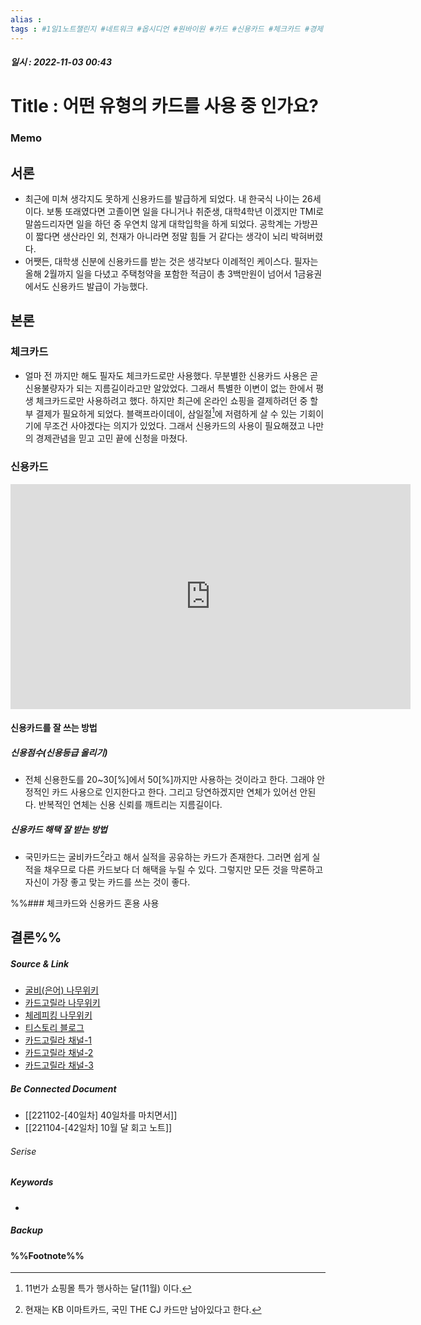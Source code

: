 ```yaml
---
alias : 
tags : #1일1노트챌린지 #네트워크 #옵시디언 #원바이원 #카드 #신용카드 #체크카드 #경제
---
```


##### 일시 : 2022-11-03 00:43

# Title : 어떤 유형의 카드를 사용 중 인가요?

### Memo

## 서론
- 최근에 미쳐 생각지도 못하게 신용카드를 발급하게 되었다. 내 한국식 나이는 26세이다. 보통 또래였다면 고졸이면 일을 다니거나 취준생, 대학4학년 이겠지만 TMI로 말씀드리자면 일을 하던 중 우연치 않게 대학입학을 하게 되었다. 공학계는 가방끈이 짧다면 생산라인 외, 천재가 아니라면 정말 힘들 거 같다는 생각이 뇌리 박혀버렸다.
- 어쨋든, 대학생 신분에 신용카드를 받는 것은 생각보다 이례적인 케이스다. 필자는 올해 2월까지 일을 다녔고 주택청약을 포함한 적금이 총 3백만원이 넘어서 1금융권에서도 신용카드 발급이 가능했다.

## 본론

### 체크카드
- 얼마 전 까지만 해도 필자도 체크카드로만 사용했다. 무분별한 신용카드 사용은 곧 신용불량자가 되는 지름길이라고만  알았었다. 그래서 특별한 이변이 없는 한에서 평생 체크카드로만 사용하려고 했다. 하지만 최근에 온라인 쇼핑을 결제하려던 중 할부 결제가 필요하게 되었다. 블랙프라이데이, 삼일절[^1]에 저렴하게 살 수 있는 기회이기에 무조건 사야겠다는 의지가 있었다. 그래서 신용카드의 사용이 필요해졌고 나만의 경제관념을 믿고 고민 끝에 신청을 마쳤다.

### 신용카드
<iframe width="640" height="360" src="https://www.youtube.com/embed/MTNu_P2qOvY" title="신용카드 연체 후 얼마나 지나야 신용불량자가 되는 걸까" frameborder="0" allow="accelerometer; autoplay; clipboard-write; encrypted-media; gyroscope; picture-in-picture" allowfullscreen></iframe>

#### 신용카드를 잘 쓰는 방법

##### 신용점수(신용등급 올리기)
- 전체 신용한도를 20~30[%]에서 50[%]까지만 사용하는 것이라고 한다. 그래야 안정적인 카드 사용으로 인지한다고 한다. 그리고 당연하겠지만 연체가 있어선 안된다. 반복적인 연체는 신용 신뢰를 깨트리는 지름길이다. 

##### 신용카드 해택 잘 받는 방법
- 국민카드는 굴비카드[^2]라고 해서 실적을 공유하는 카드가 존재한다. 그러면 쉽게 실적을 채우므로 다른 카드보다 더 해택을 누릴 수 있다. 그렇지만 모든 것을 막론하고 자신이 가장 좋고 맞는 카드를 쓰는 것이 좋다.

%%### 체크카드와 신용카드 혼용 사용


## 결론%%


##### Source & Link
- [굴비(은어) 나무위키](https://namu.wiki/w/굴비(동음이의어)#s-5)
- [카드고릴라 나무위키](https://namu.wiki/w/PrestigeGorilla#s-4)
- [체레피킹 나무위키](https://namu.wiki/w/체리피킹)
- [티스토리 블로그](https://ilikeen.tistory.com/3308)
- [카드고릴라 채널-1](https://youtu.be/zdzwUbWAzys)
- [카드고릴라 채널-2](https://youtu.be/MTNu_P2qOvY)
- [카드고릴라 채널-3](https://youtu.be/1elMb_QXRAc)

##### Be Connected Document
- [[221102-[40일차] 40일차를 마치면서]]
- [[221104-[42일차] 10월 달 회고 노트]]

###### Serise


##### Keywords
- 

##### Backup


#### %%Footnote%%

[^1]: 11번가 쇼핑몰 특가 행사하는 달(11월) 이다.
[^2]: 현재는 KB 이마트카드, 국민 THE CJ 카드만 남아있다고 한다.
